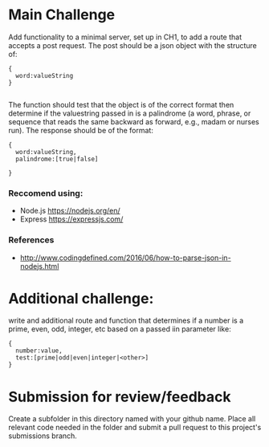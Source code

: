 # Main Challenge

Add functionality to a minimal server, set up in CH1, to add a route that accepts a post request. The post should be a json object with the structure of:

```
{
  word:valueString
}


```

The function should test that the object is of the correct format then determine if the valuestring passed in is a palindrome (a word, phrase, or sequence that reads the same backward as forward, e.g., madam or nurses run). The response should be of the format:

```
{
  word:valueString,
  palindrome:[true|false]

}

```




### Reccomend using:
* Node.js https://nodejs.org/en/
* Express https://expressjs.com/

### References
* http://www.codingdefined.com/2016/06/how-to-parse-json-in-nodejs.html



# Additional challenge:
write and additional route and function that determines if a number is a prime, even, odd, integer, etc based on a passed iin parameter like:

```
{
  number:value,
  test:[prime|odd|even|integer|<other>]
}

```

# Submission for review/feedback

Create a subfolder in this directory named with your github name. Place all relevant code needed in the folder and submit a pull request to this project's submissions branch.

